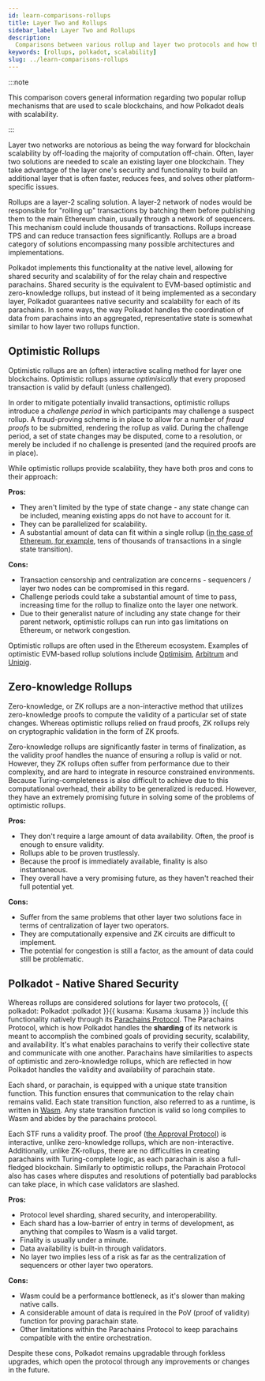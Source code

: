 ```yaml
---
id: learn-comparisons-rollups
title: Layer Two and Rollups
sidebar_label: Layer Two and Rollups
description:
  Comparisons between various rollup and layer two protocols and how they relate to Polkadot.
keywords: [rollups, polkadot, scalability]
slug: ../learn-comparisons-rollups
---
```


:::note

This comparison covers general information regarding two popular rollup mechanisms that are used to
scale blockchains, and how Polkadot deals with scalability.

:::

Layer two networks are notorious as being the way forward for blockchain scalability by off-loading
the majority of computation off-chain. Often, layer two solutions are needed to scale an existing
layer one blockchain. They take advantage of the layer one's security and functionality to build an
additional layer that is often faster, reduces fees, and solves other platform-specific issues.

Rollups are a layer-2 scaling solution. A layer-2 network of nodes would be responsible for "rolling
up" transactions by batching them before publishing them to the main Ethereum chain, usually through
a network of sequencers. This mechanism could include thousands of transactions. Rollups increase
TPS and can reduce transaction fees significantly. Rollups are a broad category of solutions
encompassing many possible architectures and implementations.

Polkadot implements this functionality at the native level, allowing for shared security and
scalability of for the relay chain and respective parachains. Shared security is the equivalent to
EVM-based optimistic and zero-knowledge rollups, but instead of it being implemented as a secondary
layer, Polkadot guarantees native security and scalability for each of its parachains. In some ways,
the way Polkadot handles the coordination of data from parachains into an aggregated, representative
state is somewhat similar to how layer two rollups function.

## Optimistic Rollups

Optimistic rollups are an (often) interactive scaling method for layer one blockchains. Optimistic
rollups assume _optimisically_ that every proposed transaction is valid by default (unless
challenged).

In order to mitigate potentially invalid transactions, optimistic rollups introduce a _challenge
period_ in which participants may challenge a suspect rollup. A fraud-proving scheme is in place to
allow for a number of _fraud proofs_ to be submitted, rendering the rollup as valid. During the
challenge period, a set of state changes may be disputed, come to a resolution, or merely be
included if no challenge is presented (and the required proofs are in place).

While optimistic rollups provide scalability, they have both pros and cons to their approach:

**Pros:**

- They aren't limited by the type of state change - any state change can be included, meaning
  existing apps do not have to account for it.
- They can be parallelized for scalability.
- A substantial amount of data can fit within a single rollup
  ([in the case of Ethereum, for example](https://ethereum.org/en/developers/docs/scaling/optimistic-rollups/#scaling-ethereum-with-optimistic-rollups),
  tens of thousands of transactions in a single state transition).

**Cons:**

- Transaction censorship and centralization are concerns - sequencers / layer two nodes can be
  compromised in this regard.
- Challenge periods could take a substantial amount of time to pass, increasing time for the rollup
  to finalize onto the layer one network.
- Due to their generalist nature of including any state change for their parent network, optimistic
  rollups can run into gas limitations on Ethereum, or network congestion.

Optimistic rollups are often used in the Ethereum ecosystem. Examples of optimistic EVM-based rollup
solutions include [Optimisim](https://www.optimism.io/), [Arbitrum](https://bridge.arbitrum.io/) and
[Unipig](https://unipig.exchange/welcome).

## Zero-knowledge Rollups

Zero-knowledge, or ZK rollups are a non-interactive method that utilizes zero-knowledge proofs to
compute the validity of a particular set of state changes. Whereas optimistic rollups relied on
fraud proofs, ZK rollups rely on cryptographic validation in the form of ZK proofs.

Zero-knowledge rollups are significantly faster in terms of finalization, as the validity proof
handles the nuance of ensuring a rollup is valid or not. However, they ZK rollups often suffer from
performance due to their complexity, and are hard to integrate in resource constrained environments.
Because Turing-completeness is also difficult to achieve due to this computational overhead, their
ability to be generalized is reduced. However, they have an extremely promising future in solving
some of the problems of optimistic rollups.

**Pros:**

- They don't require a large amount of data availability. Often, the proof is enough to ensure
  validity.
- Rollups able to be proven trustlessly.
- Because the proof is immediately available, finality is also instantaneous.
- They overall have a very promising future, as they haven't reached their full potential yet.

**Cons:**

- Suffer from the same problems that other layer two solutions face in terms of centralization of
  layer two operators.
- They are computationally expensive and ZK circuits are difficult to implement.
- The potential for congestion is still a factor, as the amount of data could still be problematic.

## Polkadot - Native Shared Security

Whereas rollups are considered solutions for layer two protocols,
{{ polkadot: Polkadot :polkadot }}{{ kusama: Kusama :kusama }} include this functionality natively
through its [Parachains Protocol](). The Parachains Protocol, which is how Polkadot handles the
**sharding** of its network is meant to accomplish the combined goals of providing security,
scalability, and availability. It's what enables parachains to verify their collective state and
communicate with one another. Parachains have similarities to aspects of optimistic and
zero-knowledge rollups, which are reflected in how Polkadot handles the validity and availability of
parachain state.

Each shard, or parachain, is equipped with a unique state transition function. This function ensures
that communication to the relay chain remains valid. Each state transition function, also referred
to as a runtime, is written in [Wasm](https://wiki.polkadot.network/docs/learn-wasm). Any state
transition function is valid so long compiles to Wasm and abides by the parachains protocol.

Each STF runs a validity proof. The proof ([the Approval Protocol]()) is interactive, unlike
zero-knowledge rollups, which are non-interactive. Additionally, unlike ZK-rollups, there are no
difficulties in creating parachains with Turing-complete logic, as each parachain is also a
full-fledged blockchain. Similarly to optimistic rollups, the Parachain Protocol also has cases
where disputes and resolutions of potentially bad parablocks can take place, in which case
validators are slashed.

**Pros:**

- Protocol level sharding, shared security, and interoperability.
- Each shard has a low-barrier of entry in terms of development, as anything that compiles to Wasm
  is a valid target.
- Finality is usually under a minute.
- Data availability is built-in through validators.
- No layer two implies less of a risk as far as the centralization of sequencers or other layer two
  operators.

**Cons:**

- Wasm could be a performance bottleneck, as it's slower than making native calls.
- A considerable amount of data is required in the PoV (proof of validity) function for proving
  parachain state.
- Other limitations within the Parachains Protocol to keep parachains compatible with the entire
  orchestration.

Despite these cons, Polkadot remains upgradable through forkless upgrades, which open the protocol
through any improvements or changes in the future.
